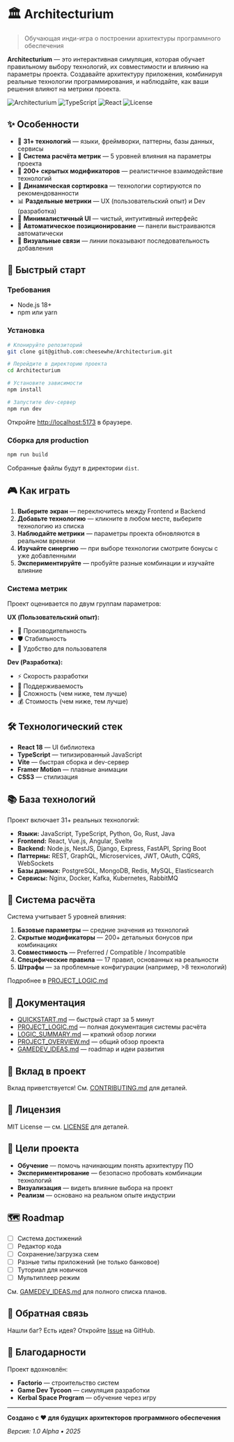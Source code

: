 # 🏛️ Architecturium

> Обучающая инди-игра о построении архитектуры программного обеспечения

**Architecturium** — это интерактивная симуляция, которая обучает правильному выбору технологий, их совместимости и влиянию на параметры проекта. Создавайте архитектуру приложения, комбинируя реальные технологии программирования, и наблюдайте, как ваши решения влияют на метрики проекта.

![Architecturium](https://img.shields.io/badge/Status-Alpha-red) ![TypeScript](https://img.shields.io/badge/TypeScript-5.2-blue) ![React](https://img.shields.io/badge/React-18-blue) ![License](https://img.shields.io/badge/License-MIT-green)

## ✨ Особенности

- 🎯 **31+ технологий** — языки, фреймворки, паттерны, базы данных, сервисы
- 🧠 **Система расчёта метрик** — 5 уровней влияния на параметры проекта
- 💎 **200+ скрытых модификаторов** — реалистичное взаимодействие технологий
- 🔄 **Динамическая сортировка** — технологии сортируются по рекомендованности
- 📊 **Раздельные метрики** — UX (пользовательский опыт) и Dev (разработка)
- 🎨 **Минималистичный UI** — чистый, интуитивный интерфейс
- 📱 **Автоматическое позиционирование** — панели выстраиваются автоматически
- 🔗 **Визуальные связи** — линии показывают последовательность добавления

## 🚀 Быстрый старт

### Требования

- Node.js 18+ 
- npm или yarn

### Установка

```bash
# Клонируйте репозиторий
git clone git@github.com:cheesewhe/Architecturium.git

# Перейдите в директорию проекта
cd Architecturium

# Установите зависимости
npm install

# Запустите dev-сервер
npm run dev
```

Откройте [http://localhost:5173](http://localhost:5173) в браузере.

### Сборка для production

```bash
npm run build
```

Собранные файлы будут в директории `dist`.

## 🎮 Как играть

1. **Выберите экран** — переключитесь между Frontend и Backend
2. **Добавьте технологию** — кликните в любом месте, выберите технологию из списка
3. **Наблюдайте метрики** — параметры проекта обновляются в реальном времени
4. **Изучайте синергию** — при выборе технологии смотрите бонусы с уже добавленными
5. **Экспериментируйте** — пробуйте разные комбинации и изучайте влияние

### Система метрик

Проект оценивается по двум группам параметров:

**UX (Пользовательский опыт):**
- 🚀 Производительность
- 🛡️ Стабильность  
- 🎨 Удобство для пользователя

**Dev (Разработка):**
- ⚡ Скорость разработки
- 🔧 Поддерживаемость
- 🧩 Сложность (чем ниже, тем лучше)
- 💰 Стоимость (чем ниже, тем лучше)

## 🛠️ Технологический стек

- **React 18** — UI библиотека
- **TypeScript** — типизированный JavaScript
- **Vite** — быстрая сборка и dev-сервер
- **Framer Motion** — плавные анимации
- **CSS3** — стилизация

## 📚 База технологий

Проект включает 31+ реальных технологий:

- **Языки:** JavaScript, TypeScript, Python, Go, Rust, Java
- **Frontend:** React, Vue.js, Angular, Svelte
- **Backend:** Node.js, NestJS, Django, Express, FastAPI, Spring Boot
- **Паттерны:** REST, GraphQL, Microservices, JWT, OAuth, CQRS, WebSockets
- **Базы данных:** PostgreSQL, MongoDB, Redis, MySQL, Elasticsearch
- **Сервисы:** Nginx, Docker, Kafka, Kubernetes, RabbitMQ

## 🧠 Система расчёта

Система учитывает 5 уровней влияния:

1. **Базовые параметры** — средние значения из технологий
2. **Скрытые модификаторы** — 200+ детальных бонусов при комбинациях
3. **Совместимость** — Preferred / Compatible / Incompatible
4. **Специфические правила** — 17 правил, основанных на реальности
5. **Штрафы** — за проблемные конфигурации (например, >8 технологий)

Подробнее в [PROJECT_LOGIC.md](PROJECT_LOGIC.md)

## 📖 Документация

- [QUICKSTART.md](QUICKSTART.md) — быстрый старт за 5 минут
- [PROJECT_LOGIC.md](PROJECT_LOGIC.md) — полная документация системы расчёта
- [LOGIC_SUMMARY.md](LOGIC_SUMMARY.md) — краткий обзор логики
- [PROJECT_OVERVIEW.md](PROJECT_OVERVIEW.md) — общий обзор проекта
- [GAMEDEV_IDEAS.md](GAMEDEV_IDEAS.md) — roadmap и идеи развития

## 🤝 Вклад в проект

Вклад приветствуется! См. [CONTRIBUTING.md](CONTRIBUTING.md) для деталей.

## 📝 Лицензия

MIT License — см. [LICENSE](LICENSE) для деталей.

## 🎯 Цели проекта

- **Обучение** — помочь начинающим понять архитектуру ПО
- **Экспериментирование** — безопасно пробовать комбинации технологий
- **Визуализация** — видеть влияние выбора на проект
- **Реализм** — основано на реальном опыте индустрии

## 🗺️ Roadmap

- [ ] Система достижений
- [ ] Редактор кода
- [ ] Сохранение/загрузка схем
- [ ] Разные типы приложений (не только банковое)
- [ ] Туториал для новичков
- [ ] Мультиплеер режим

См. [GAMEDEV_IDEAS.md](GAMEDEV_IDEAS.md) для полного списка планов.

## 💬 Обратная связь

Нашли баг? Есть идея? Откройте [Issue](https://github.com/cheesewhe/Architecturium/issues) на GitHub.

## 🙏 Благодарности

Проект вдохновлён:
- **Factorio** — строительство систем
- **Game Dev Tycoon** — симуляция разработки
- **Kerbal Space Program** — обучение через игру

---

**Создано с ❤️ для будущих архитекторов программного обеспечения**

*Версия: 1.0 Alpha • 2025*
